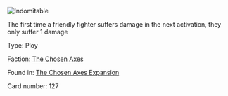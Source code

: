 
![Indomitable](https://warhammerunderworlds.com/wp-content/uploads/sites/6/2018/02/127_ENG.png)

The first time a friendly fighter suffers damage in the next activation, they only suffer 1 damage

Type: Ploy

Faction: [The Chosen Axes](/factions/the-chosen-axes.md)

Found in: [The Chosen Axes Expansion](/locations/the-chosen-axes-expansion.md)

Card number: 127
